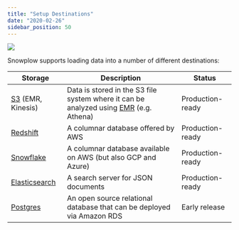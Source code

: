 ```yaml
---
title: "Setup Destinations"
date: "2020-02-26"
sidebar_position: 50
---
```


![](images/snowplow-aws-pipeline-storage.png)

Snowplow supports loading data into a number of different destinations:

| **Storage** | **Description** | **Status** |
| --- | --- | --- |
| [S3](/docs/destinations/warehouses-and-lakes/s3/index.md) (EMR, Kinesis) | Data is stored in the S3 file system where it can be analyzed using [EMR](http://aws.amazon.com/elasticmapreduce/) (e.g. Athena) | Production-ready |
| [Redshift](/docs/getting-started-on-snowplow-open-source/setup-snowplow-on-aws/setup-destinations/setup-redshift/index.md) | A columnar database offered by AWS | Production-ready |
| [Snowflake](/docs/getting-started-on-snowplow-open-source/setup-snowplow-on-aws/setup-destinations/snowflake/index.md) | A columnar database available on AWS (but also GCP and Azure) | Production-ready |
| [Elasticsearch](/docs/getting-started-on-snowplow-open-source/setup-snowplow-on-aws/setup-destinations/elastic/index.md) | A search server for JSON documents | Production-ready |
| [Postgres](/docs/getting-started-on-snowplow-open-source/setup-snowplow-on-aws/setup-destinations/postgres/index.md) | An open source relational database that can be deployed via Amazon RDS | Early release |
